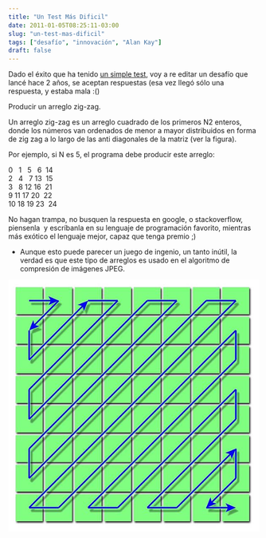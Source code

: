 ```yaml
---
title: "Un Test Más Dificil"
date: 2011-01-05T08:25:11-03:00
slug: "un-test-mas-dificil"
tags: ["desafío", "innovación", "Alan Kay"]
draft: false
---
```

 
Dado el éxito que ha tenido [un simple test](/blog/2010/12/un-simple-test.html), 
voy a re editar un desafío que lancé hace 2 años, se aceptan respuestas (esa vez
llegó sólo una respuesta, y estaba mala :()

Producir un arreglo zig-zag.

Un arreglo zig-zag es un arreglo cuadrado de los primeros N2 enteros,
donde los números van ordenados de menor a mayor distribuidos en forma
de zig zag a lo largo de las anti diagonales de la matriz (ver la
figura).

Por ejemplo, si N es 5, el programa debe producir este arreglo:

0   1   5   6  14\
2   4   7 13  15\
3   8 12 16  21\
9 11 17 20  22\
10 18 19 23  24

No hagan trampa, no busquen la respuesta en google, o stackoverflow,
piensenla  y escríbanla en su lenguaje de programación favorito,
mientras más exótico el lenguaje mejor, capaz que tenga premio ;)

-   Aunque esto puede parecer un juego de ingenio, un tanto inútil, la
    verdad es que este tipo de arreglos es usado en el algoritmo de
    compresión de imágenes JPEG.

![](600px-JPEG_ZigZag.jpg)

